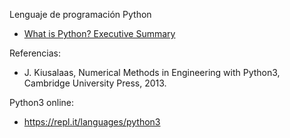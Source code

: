 Lenguaje de programación Python

* [What is Python? Executive Summary](https://www.python.org/doc/essays/blurb/)

Referencias:

* J. Kiusalaas, Numerical Methods in Engineering with Python3, Cambridge University Press, 2013.

Python3 online:

* https://repl.it/languages/python3

